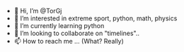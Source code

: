 - 👋 Hi, I’m @TorGj
- 👀 I’m interested in extreme sport, python, math, physics
- 🌱 I’m currently learning python
- 💞️ I’m looking to collaborate on "timelines"..
- 📫 How to reach me ... (What? Really)

<!---
TorGj/TorGj is a ✨ special ✨ repository because its `README.md` (this file) appears on your GitHub profile.
You can click the Preview link to take a look at your changes.
--->
